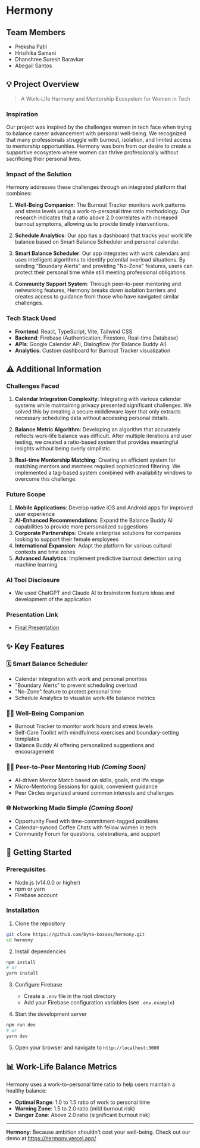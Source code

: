 # Hermony

## Team Members
- Preksha Patil
- Hrisihika Samani
- Dhanshree Suresh Baravkar
- Abegail Santos

## 💡 Project Overview

> A Work-Life Harmony and Mentorship Ecosystem for Women in Tech

### Inspiration
Our project was inspired by the challenges women in tech face when trying to balance career advancement with personal well-being. We recognized that many professionals struggle with burnout, isolation, and limited access to mentorship opportunities. Hermony was born from our desire to create a supportive ecosystem where women can thrive professionally without sacrificing their personal lives.

### Impact of the Solution
Hermony addresses these challenges through an integrated platform that combines:

1. **Well-Being Companion**: The Burnout Tracker monitors work patterns and stress levels using a work-to-personal time ratio methodology. Our research indicates that a ratio above 2.0 correlates with increased burnout symptoms, allowing us to provide timely interventions.

2. **Schedule Analytics**: Our app has a dashboard that tracks your work life balance based on Smart Balance Scheduler and personal calendar.
   
3. **Smart Balance Scheduler**: Our app integrates with work calendars and uses intelligent algorithms to identify potential overload situations. By sending "Boundary Alerts" and providing "No-Zone" features, users can protect their personal time while still meeting professional obligations.

5. **Community Support System**: Through peer-to-peer mentoring and networking features, Hermony breaks down isolation barriers and creates access to guidance from those who have navigated similar challenges.

### Tech Stack Used
- **Frontend**: React, TypeScript, Vite, Tailwind CSS
- **Backend**: Firebase (Authentication, Firestore, Real-time Database)
- **APIs**: Google Calendar API, Dialogflow (for Balance Buddy AI)
- **Analytics**: Custom dashboard for Burnout Tracker visualization

## ⚠ Additional Information

### Challenges Faced
1. **Calendar Integration Complexity**: Integrating with various calendar systems while maintaining privacy presented significant challenges. We solved this by creating a secure middleware layer that only extracts necessary scheduling data without accessing personal details.

2. **Balance Metric Algorithm**: Developing an algorithm that accurately reflects work-life balance was difficult. After multiple iterations and user testing, we created a ratio-based system that provides meaningful insights without being overly simplistic.

3. **Real-time Mentorship Matching**: Creating an efficient system for matching mentors and mentees required sophisticated filtering. We implemented a tag-based system combined with availability windows to overcome this challenge.

### Future Scope
1. **Mobile Applications**: Develop native iOS and Android apps for improved user experience
2. **AI-Enhanced Recommendations**: Expand the Balance Buddy AI capabilities to provide more personalized suggestions
3. **Corporate Partnerships**: Create enterprise solutions for companies looking to support their female employees
4. **International Expansion**: Adapt the platform for various cultural contexts and time zones
5. **Advanced Analytics**: Implement predictive burnout detection using machine learning

### AI Tool Disclosure
- We used ChatGPT and Claude AI to brainstorm feature  ideas and development of the application

### Presentation Link
- [Final Presentation](https://www.canva.com/design/DAGiYwYLXFE/1O8Oj5p1N0bIWN770rp-Lw/edit)

## ✨ Key Features

### 🗓️ Smart Balance Scheduler
- Calendar integration with work and personal priorities
- "Boundary Alerts" to prevent scheduling overload
- "No-Zone" feature to protect personal time
- Schedule Analytics to visualize work-life balance metrics

### 🧘‍♀️ Well-Being Companion
- Burnout Tracker to monitor work hours and stress levels
- Self-Care Toolkit with mindfulness exercises and boundary-setting templates
- Balance Buddy AI offering personalized suggestions and encouragement

### 👯‍♀️ Peer-to-Peer Mentoring Hub *(Coming Soon)*
- AI-driven Mentor Match based on skills, goals, and life stage
- Micro-Mentoring Sessions for quick, convenient guidance
- Peer Circles organized around common interests and challenges

### 🌐 Networking Made Simple *(Coming Soon)*
- Opportunity Feed with time-commitment-tagged positions
- Calendar-synced Coffee Chats with fellow women in tech
- Community Forum for questions, celebrations, and support

## 🚀 Getting Started

### Prerequisites
- Node.js (v14.0.0 or higher)
- npm or yarn
- Firebase account

### Installation

1. Clone the repository
```bash
git clone https://github.com/byte-bosses/hermony.git
cd hermony
```

2. Install dependencies
```bash
npm install
# or
yarn install
```

3. Configure Firebase
   - Create a `.env` file in the root directory
   - Add your Firebase configuration variables (see `.env.example`)

4. Start the development server
```bash
npm run dev
# or
yarn dev
```

5. Open your browser and navigate to `http://localhost:3000`

## 📊 Work-Life Balance Metrics

Hermony uses a work-to-personal time ratio to help users maintain a healthy balance:
- **Optimal Range**: 1.0 to 1.5 ratio of work to personal time
- **Warning Zone**: 1.5 to 2.0 ratio (mild burnout risk)
- **Danger Zone**: Above 2.0 ratio (significant burnout risk)

---

**Hermony**: Because ambition shouldn't cost your well-being.
Check out our demo at https://hermony.vercel.app/
